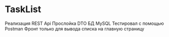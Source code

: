 # TaskList

Реализация REST Api
Прослойка DTO
БД MySQL
Тестировал с помощью Postman
Фронт только для вывода списка на главную страницу
